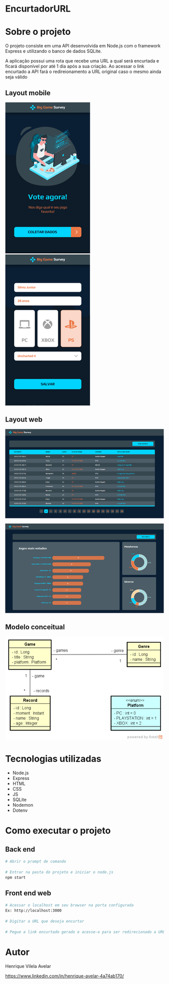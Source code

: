 # EncurtadorURL

# Sobre o projeto

O projeto consiste em uma API desenvolvida em Node.js com o framework Express e utilizando o banco de dados SQLite.

A aplicação possui uma rota que recebe uma URL a qual será encurtada e ficará disponível por até 1 dia após a sua criação. Ao acessar o link encurtado a API fará o redireionamento a URL original caso o mesmo ainda seja válido

## Layout mobile
![Mobile 1](https://github.com/acenelio/assets/raw/main/sds1/mobile1.png) ![Mobile 2](https://github.com/acenelio/assets/raw/main/sds1/mobile2.png)

## Layout web
![Web 1](https://github.com/acenelio/assets/raw/main/sds1/web1.png)

![Web 2](https://github.com/acenelio/assets/raw/main/sds1/web2.png)

## Modelo conceitual
![Modelo Conceitual](https://github.com/acenelio/assets/raw/main/sds1/modelo-conceitual.png)

# Tecnologias utilizadas
- Node.js
- Express
- HTML
- CSS
- JS
- SQLite
- Nodemon
- Dotenv

# Como executar o projeto

## Back end

```bash
# Abrir o prompt de comando

# Entrar na pasta do projeto e iniciar o node.js
npm start
```

## Front end web

```bash
# Acessar o localhost em seu browser na porta configurada
Ex: http://localhost:3000

# Digitar a URL que deseja encurtar

# Pegue a link encurtado gerado e acesse-o para ser redirecionado a URL original
```

# Autor

Henrique Vilela Avelar

https://www.linkedin.com/in/henrique-avelar-4a74ab170/
